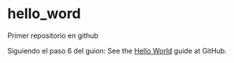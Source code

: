 # hello_word
Primer repositorio en github

Siguiendo el paso 6 del guion:
See the [Hello World](https://guides.github.com/activities/hello-world/) guide at GitHub.


